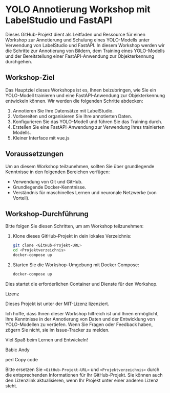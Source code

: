 # YOLO Annotierung Workshop mit LabelStudio und FastAPI

Dieses GitHub-Projekt dient als Leitfaden und Ressource für einen Workshop zur Annotierung und Schulung eines YOLO-Modells unter Verwendung von LabelStudio und FastAPI. In diesem Workshop werden wir die Schritte zur Annotierung von Bildern, dem Training eines YOLO-Modells und der Bereitstellung einer FastAPI-Anwendung zur Objekterkennung durchgehen.

## Workshop-Ziel

Das Hauptziel dieses Workshops ist es, Ihnen beizubringen, wie Sie ein YOLO-Modell trainieren und eine FastAPI-Anwendung zur Objekterkennung entwickeln können. Wir werden die folgenden Schritte abdecken:

1. Annotieren Sie Ihre Datensätze mit LabelStudio.
2. Vorbereiten und organisieren Sie Ihre annotierten Daten.
3. Konfigurieren Sie das YOLO-Modell und führen Sie das Training durch.
4. Erstellen Sie eine FastAPI-Anwendung zur Verwendung Ihres trainierten Modells.
5. Kleiner Interface mit vue.js

## Voraussetzungen

Um an diesem Workshop teilzunehmen, sollten Sie über grundlegende Kenntnisse in den folgenden Bereichen verfügen:

- Verwendung von Git und GitHub.
- Grundlegende Docker-Kenntnisse.
- Verständnis für maschinelles Lernen und neuronale Netzwerke (von Vorteil).

## Workshop-Durchführung

Bitte folgen Sie diesen Schritten, um am Workshop teilzunehmen:

1. Klone dieses GitHub-Projekt in dein lokales Verzeichnis:

   ```bash
   git clone <GitHub-Projekt-URL>
   cd <Projektverzeichnis>
   docker-compose up 

2. Starten Sie die Workshop-Umgebung mit Docker Compose:
   ```bash
   docker-compose up

   
Dies startet die erforderlichen Container und Dienste für den Workshop.


Lizenz

Dieses Projekt ist unter der MIT-Lizenz lizenziert.

Ich hoffe, dass Ihnen dieser Workshop hilfreich ist und Ihnen ermöglicht, Ihre Kenntnisse in der Annotierung von Daten und der Entwicklung von YOLO-Modellen zu vertiefen. Wenn Sie Fragen oder Feedback haben, zögern Sie nicht, sie im Issue-Tracker zu melden.

Viel Spaß beim Lernen und Entwickeln!

Babic Andy


perl
Copy code

Bitte ersetzen Sie `<GitHub-Projekt-URL>` und `<Projektverzeichnis>` durch die entsprechenden Informationen für Ihr GitHub-Projekt. Sie können auch den Lizenzlink aktualisieren, wenn Ihr Projekt unter einer anderen Lizenz steht.
